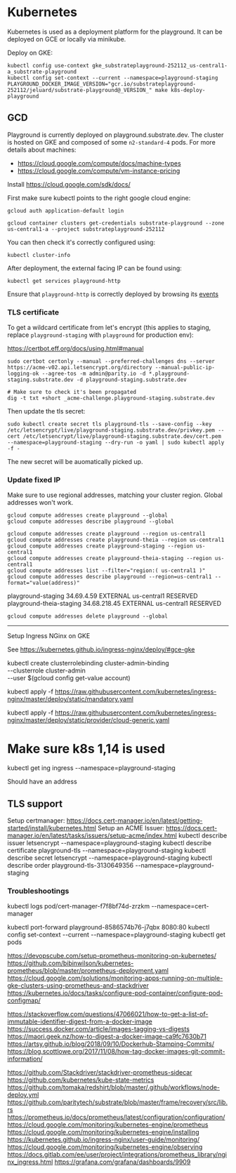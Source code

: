 # Kubernetes

Kubernetes is used as a deployment platform for the playground. It can be deployed on GCE or locally via minikube.

Deploy on GKE:

```
kubectl config use-context gke_substrateplayground-252112_us-central1-a_substrate-playground
kubectl config set-context --current --namespace=playground-staging
PLAYGROUND_DOCKER_IMAGE_VERSION="gcr.io/substrateplayground-252112/jeluard/substrate-playground@_VERSION_" make k8s-deploy-playground
```

## GCD

Playground is currently deployed on playground.substrate.dev. The cluster is hosted on GKE and composed of some `n2-standard-4` pods.
For more details about machines:

* https://cloud.google.com/compute/docs/machine-types
* https://cloud.google.com/compute/vm-instance-pricing

Install https://cloud.google.com/sdk/docs/

First make sure kubectl points to the right google cloud engine:

```
gcloud auth application-default login

gcloud container clusters get-credentials substrate-playground --zone us-central1-a --project substrateplayground-252112
```

You can then check it's correctly configured using:

```
kubectl cluster-info
```

After deployment, the external facing IP can be found using:

```
kubectl get services playground-http
```

Ensure that `playground-http` is correctly deployed by browsing its [events](https://console.cloud.google.com/kubernetes/service/us-central1-a/substrate-playground/default/playground-http?project=substrateplayground-252112&organizationId=939403632241&tab=events&duration=PT1H&pod_summary_list_tablesize=20&playground-http_events_tablesize=50)

### TLS certificate

To get a wildcard certificate from let's encrypt (this applies to staging, replace `playground-staging` with `playground` for production env):

https://certbot.eff.org/docs/using.html#manual

```
sudo certbot certonly --manual --preferred-challenges dns --server https://acme-v02.api.letsencrypt.org/directory --manual-public-ip-logging-ok --agree-tos -m admin@parity.io -d *.playground-staging.substrate.dev -d playground-staging.substrate.dev

# Make sure to check it's been propagated 
dig -t txt +short _acme-challenge.playground-staging.substrate.dev
```

Then update the tls secret:

```
sudo kubectl create secret tls playground-tls --save-config --key /etc/letsencrypt/live/playground-staging.substrate.dev/privkey.pem --cert /etc/letsencrypt/live/playground-staging.substrate.dev/cert.pem  --namespace=playground-staging --dry-run -o yaml | sudo kubectl apply -f -
```

The new secret will be auomatically picked up.

### Update fixed IP

Make sure to use regional addresses, matching your cluster region. Global addresses won't work.

```
gcloud compute addresses create playground --global
gcloud compute addresses describe playground --global
```

```
gcloud compute addresses create playground --region us-central1
gcloud compute addresses create playground-theia --region us-central1
gcloud compute addresses create playground-staging --region us-central1
gcloud compute addresses create playground-theia-staging --region us-central1
gcloud compute addresses list --filter="region:( us-central1 )"
gcloud compute addresses describe playground --region=us-central1 --format="value(address)"
```

playground-staging        34.69.4.59      EXTERNAL                    us-central1          RESERVED
playground-theia-staging  34.68.218.45    EXTERNAL                    us-central1          RESERVED

```
gcloud compute addresses delete playground --global
```


-----------------------------------


Setup Ingress NGinx on GKE

See https://kubernetes.github.io/ingress-nginx/deploy/#gce-gke

kubectl create clusterrolebinding cluster-admin-binding \
  --clusterrole cluster-admin \
  --user $(gcloud config get-value account)

kubectl apply -f https://raw.githubusercontent.com/kubernetes/ingress-nginx/master/deploy/static/mandatory.yaml

kubectl apply -f https://raw.githubusercontent.com/kubernetes/ingress-nginx/master/deploy/static/provider/cloud-generic.yaml

# Make sure k8s 1,14 is used


kubectl get ing ingress --namespace=playground-staging

Should have an address

## TLS support

Setup certmanager: https://docs.cert-manager.io/en/latest/getting-started/install/kubernetes.html
Setup an ACME Issuer: https://docs.cert-manager.io/en/latest/tasks/issuers/setup-acme/index.html
kubectl describe issuer letsencrypt --namespace=playground-staging
kubectl describe certificate playground-tls --namespace=playground-staging
kubectl describe secret letsencrypt --namespace=playground-staging
kubectl describe order playground-tls-3130649356 --namespace=playground-staging

### Troubleshootings

kubectl logs pod/cert-manager-f7f8bf74d-zrzkm --namespace=cert-manager

kubectl port-forward playground-8586574b76-j7qbx 8080:80
kubectl config set-context --current --namespace=playground-staging
kubectl get pods

https://devopscube.com/setup-prometheus-monitoring-on-kubernetes/
https://github.com/bibinwilson/kubernetes-prometheus/blob/master/prometheus-deployment.yaml
https://cloud.google.com/solutions/monitoring-apps-running-on-multiple-gke-clusters-using-prometheus-and-stackdriver
https://kubernetes.io/docs/tasks/configure-pod-container/configure-pod-configmap/

https://stackoverflow.com/questions/47066021/how-to-get-a-list-of-immutable-identifier-digest-from-a-docker-image
https://success.docker.com/article/images-tagging-vs-digests
https://maori.geek.nz/how-to-digest-a-docker-image-ca9fc7630b71
https://artsy.github.io/blog/2018/09/10/Dockerhub-Stamping-Commits/
https://blog.scottlowe.org/2017/11/08/how-tag-docker-images-git-commit-information/

https://github.com/Stackdriver/stackdriver-prometheus-sidecar
https://github.com/kubernetes/kube-state-metrics
https://github.com/tomaka/redshirt/blob/master/.github/workflows/node-deploy.yml
https://github.com/paritytech/substrate/blob/master/frame/recovery/src/lib.rs
https://prometheus.io/docs/prometheus/latest/configuration/configuration/
https://cloud.google.com/monitoring/kubernetes-engine/prometheus
https://cloud.google.com/monitoring/kubernetes-engine/installing
https://kubernetes.github.io/ingress-nginx/user-guide/monitoring/
https://cloud.google.com/monitoring/kubernetes-engine/observing
https://docs.gitlab.com/ee/user/project/integrations/prometheus_library/nginx_ingress.html
https://grafana.com/grafana/dashboards/9909